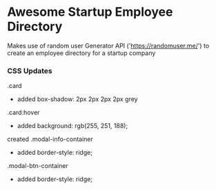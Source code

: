 # Awesome Startup Employee Directory

Makes use of random user Generator API ('https://randomuser.me/') to create an employee directory for a startup company

### CSS Updates

.card
- added box-shadow: 2px 2px 2px 2px grey

.card:hover
- added background: rgb(255, 251, 188);

created .modal-info-container
- added border-style: ridge;

.modal-btn-container
- added border-style: ridge;




